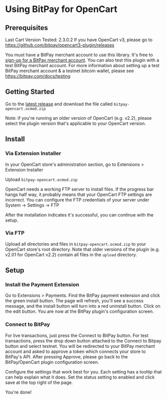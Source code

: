 # Using BitPay for OpenCart
## Prerequisites
Last Cart Version Tested: 2.3.0.2
If you have OpenCart v3, please go to https://github.com/bitpay/opencart3-plugin/releases

You must have a BitPay merchant account to use this library.  It's free to [sign-up for a BitPay merchant account](https://bitpay.com/start).
You can also test this plugin with a test BitPay merchant account. For more information about setting up a test BitPay merchant account & a testnet bitcoin wallet, please see https://bitpay.com/docs/testing

## Getting Started
Go to the [latest release](https://github.com/bitpay/opencart-plugin/releases/latest) and download the file called `bitpay-opencart.ocmod.zip`

Note: if you're running an older version of OpenCart (e.g. v2.2), please select the plugin version that's applicable to your OpenCart version.


## Install
### Via Extension Installer
In your OpenCart store's administration section, go to Extensions > Extension Installer

Upload `bitpay-opencart.ocmod.zip`

OpenCart needs a working FTP server to install files. If the progress bar hangs half way, it probably means that your OpenCart FTP settings are incorrect. You can configure the FTP credentials of your server under System -> Settings -> FTP

After the installation indicates it's successful, you can continue with the setup.

### Via FTP
Upload all directories and files in `bitpay-opencart.ocmod.zip` to your OpenCart store's root directory.
Note that older versions of the plugin (e.g. v2.01 for OpenCart v2.2) contain all files in the `upload` directory.

## Setup
### Install the Payment Extension
Go to Extensions > Payments.
Find the BitPay payment extension and click the green install button. The page will refresh, you'll see a success message, and the install button will turn into a red uninstall button.
Click on the edit button.  You are now at the BitPay plugin's configuration screen.

### Connect to BitPay
For live transactions, just press the Connect to BitPay button.  For test transactions, press the drop down button attached to the Connect to Bitpay button and select testnet.
You will be redirected to your BitPay merchant account and asked to approve a token which connects your store to BitPay's API.
After pressing Approve, please go back to the BitPay/OpenCart plugin configuration screen.

Configure the settings that work best for you.  Each setting has a tooltip that can help explain what it does.
Set the status setting to enabled and click save at the top right of the page.

You're done!
